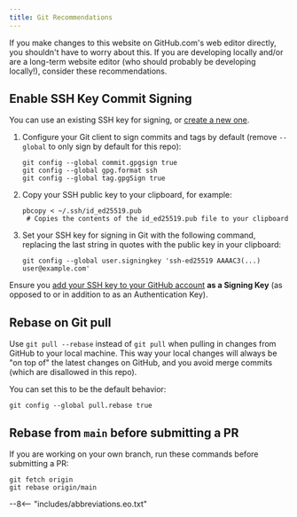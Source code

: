 ```yaml
---
title: Git Recommendations
---
```


If you make changes to this website on GitHub.com's web editor directly, you shouldn't have to worry about this. If you are developing locally and/or are a long-term website editor (who should probably be developing locally!), consider these recommendations.

## Enable SSH Key Commit Signing

You can use an existing SSH key for signing, or [create a new one](https://docs.github.com/en/authentication/connecting-to-github-with-ssh/generating-a-new-ssh-key-and-adding-it-to-the-ssh-agent).

1. Configure your Git client to sign commits and tags by default (remove `--global` to only sign by default for this repo):
   ```
   git config --global commit.gpgsign true
   git config --global gpg.format ssh
   git config --global tag.gpgSign true
   ```
2. Copy your SSH public key to your clipboard, for example:
   ```
   pbcopy < ~/.ssh/id_ed25519.pub
    # Copies the contents of the id_ed25519.pub file to your clipboard
   ```
3. Set your SSH key for signing in Git with the following command, replacing the last string in quotes with the public key in your clipboard:
   ```
   git config --global user.signingkey 'ssh-ed25519 AAAAC3(...) user@example.com'
   ```

Ensure you [add your SSH key to your GitHub account](https://docs.github.com/en/authentication/connecting-to-github-with-ssh/adding-a-new-ssh-key-to-your-github-account#adding-a-new-ssh-key-to-your-account) **as a Signing Key** (as opposed to or in addition to as an Authentication Key).

## Rebase on Git pull

Use `git pull --rebase` instead of `git pull` when pulling in changes from GitHub to your local machine. This way your local changes will always be "on top of" the latest changes on GitHub, and you avoid merge commits (which are disallowed in this repo).

You can set this to be the default behavior:

```
git config --global pull.rebase true
```

## Rebase from `main` before submitting a PR

If you are working on your own branch, run these commands before submitting a PR:

```
git fetch origin
git rebase origin/main
```

--8<-- "includes/abbreviations.eo.txt"
